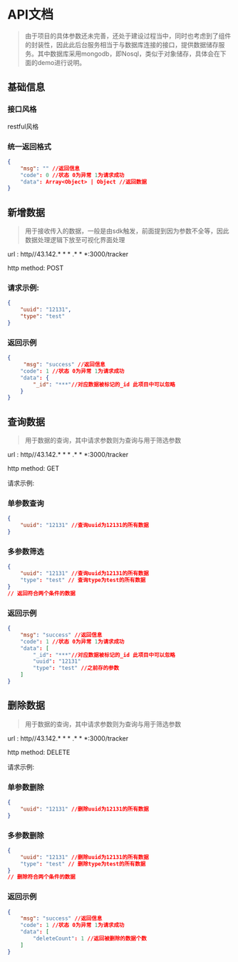 # API文档

> 由于项目的具体参数还未完善，还处于建设过程当中，同时也考虑到了组件的封装性，因此此后台服务相当于与数据库连接的接口，提供数据储存服务。其中数据库采用mongodb，即Nosql，类似于对象储存，具体会在下面的demo进行说明。

## 基础信息

### 接口风格

restful风格

### 统一返回格式

```json
{
    "msg": "" //返回信息
    "code": 0 //状态 0为异常 1为请求成功
    "data": Array<Object> | Object //返回数据
}
```

## 新增数据

> 用于接收传入的数据，一般是由sdk触发，前面提到因为参数不全等，因此数据处理逻辑下放至可视化界面处理

url : http//43.142.* * * .* * *:3000/tracker

http method: POST

### 请求示例:

```json
{
    "uuid": "12131",
    "type": "test"
}
```
### 返回示例

```json
{
     "msg": "success" //返回信息
    "code": 1 //状态 0为异常 1为请求成功
    "data": {
        "_id": "***"//对应数据被标记的_id 此项目中可以忽略
    }
}
```

## 查询数据

> 用于数据的查询，其中请求参数则为查询与用于筛选参数

url : http//43.142.* * * .* * *:3000/tracker

http method: GET

请求示例:

### 单参数查询

```json
{
    "uuid": "12131" //查询uuid为12131的所有数据
}
```

### 多参数筛选

```json
{
    "uuid": "12131" //查询uuid为12131的所有数据
    "type": "test" // 查询type为test的所有数据
}
// 返回符合两个条件的数据
```


### 返回示例

```json
{
    "msg": "success" //返回信息
    "code": 1 //状态 0为异常 1为请求成功
    "data": [
        "_id": "***"//对应数据被标记的_id 此项目中可以忽略
        "uuid": "12131"
        "type": "test" //之前存的参数
    ]
}
```


## 删除数据

> 用于数据的查询，其中请求参数则为查询与用于筛选参数

url : http//43.142.* * * .* * *:3000/tracker

http method: DELETE

请求示例:


### 单参数删除

```json
{
    "uuid": "12131" //删除uuid为12131的所有数据
}
```

### 多参数删除

```json
{
    "uuid": "12131" //删除uuid为12131的所有数据
    "type": "test" // 删除type为test的所有数据
}
// 删除符合两个条件的数据
```


### 返回示例

```json
{
    "msg": "success" //返回信息
    "code": 1 //状态 0为异常 1为请求成功
    "data": [
        "deleteCount": 1 //返回被删除的数据个数
    ]
}
```
